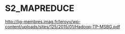 # S2_MAPREDUCE

http://lig-membres.imag.fr/leroyv/wp-content/uploads/sites/125/2015/01/Hadoop-TP-MSBG.pdf
